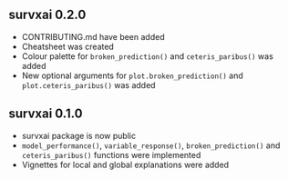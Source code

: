 survxai 0.2.0
----------------------------------------------------------------
* CONTRIBUTING.md have been added
* Cheatsheet was created
* Colour palette for `broken_prediction()` and `ceteris_paribus()` was added
* New optional arguments for `plot.broken_prediction()` and `plot.ceteris_paribus()` was added

survxai 0.1.0
----------------------------------------------------------------
* survxai package is now public
* `model_performance()`, `variable_response()`, `broken_prediction()` and `ceteris_paribus()` functions were implemented
* Vignettes for local and global explanations were added
